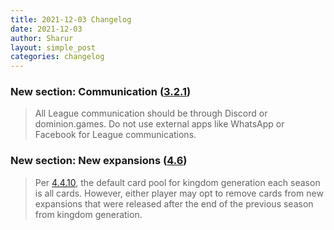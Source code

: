 ```yaml
---
title: 2021-12-03 Changelog
date: 2021-12-03
author: Sharur
layout: simple_post
categories: changelog
---
```

### New section: Communication ([3.2.1](https://dominionleague.org/rules#3.2.1))

> All League communication should be through Discord or dominion.games. Do not use external apps like WhatsApp or Facebook for League communications.

### New section: New expansions ([4.6](https://dominionleague.org/rules#4.6))

> Per [4.4.10](#4.4.10), the default card pool for kingdom generation each season is all cards. However, either player may opt to remove cards from new expansions that were released after the end of the previous season from kingdom generation.